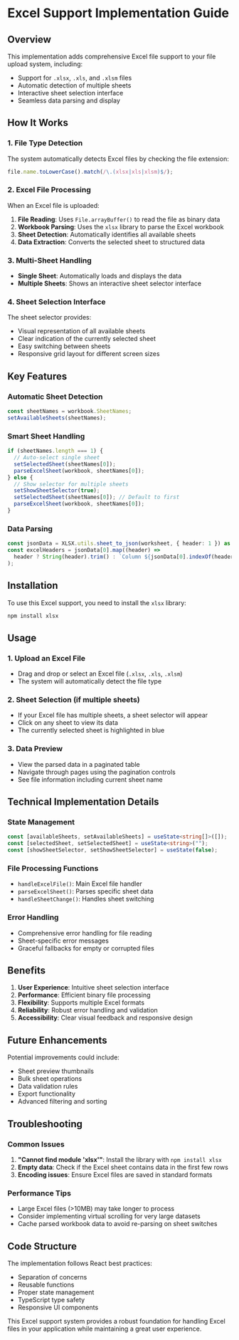 # Excel Support Implementation Guide

## Overview

This implementation adds comprehensive Excel file support to your file upload system, including:

- Support for `.xlsx`, `.xls`, and `.xlsm` files
- Automatic detection of multiple sheets
- Interactive sheet selection interface
- Seamless data parsing and display

## How It Works

### 1. File Type Detection

The system automatically detects Excel files by checking the file extension:

```typescript
file.name.toLowerCase().match(/\.(xlsx|xls|xlsm)$/);
```

### 2. Excel File Processing

When an Excel file is uploaded:

1. **File Reading**: Uses `File.arrayBuffer()` to read the file as binary data
2. **Workbook Parsing**: Uses the `xlsx` library to parse the Excel workbook
3. **Sheet Detection**: Automatically identifies all available sheets
4. **Data Extraction**: Converts the selected sheet to structured data

### 3. Multi-Sheet Handling

- **Single Sheet**: Automatically loads and displays the data
- **Multiple Sheets**: Shows an interactive sheet selector interface

### 4. Sheet Selection Interface

The sheet selector provides:

- Visual representation of all available sheets
- Clear indication of the currently selected sheet
- Easy switching between sheets
- Responsive grid layout for different screen sizes

## Key Features

### Automatic Sheet Detection

```typescript
const sheetNames = workbook.SheetNames;
setAvailableSheets(sheetNames);
```

### Smart Sheet Handling

```typescript
if (sheetNames.length === 1) {
  // Auto-select single sheet
  setSelectedSheet(sheetNames[0]);
  parseExcelSheet(workbook, sheetNames[0]);
} else {
  // Show selector for multiple sheets
  setShowSheetSelector(true);
  setSelectedSheet(sheetNames[0]); // Default to first
  parseExcelSheet(workbook, sheetNames[0]);
}
```

### Data Parsing

```typescript
const jsonData = XLSX.utils.sheet_to_json(worksheet, { header: 1 }) as any[][];
const excelHeaders = jsonData[0].map((header) =>
  header ? String(header).trim() : `Column ${jsonData[0].indexOf(header) + 1}`
);
```

## Installation

To use this Excel support, you need to install the `xlsx` library:

```bash
npm install xlsx
```

## Usage

### 1. Upload an Excel File

- Drag and drop or select an Excel file (`.xlsx`, `.xls`, `.xlsm`)
- The system will automatically detect the file type

### 2. Sheet Selection (if multiple sheets)

- If your Excel file has multiple sheets, a sheet selector will appear
- Click on any sheet to view its data
- The currently selected sheet is highlighted in blue

### 3. Data Preview

- View the parsed data in a paginated table
- Navigate through pages using the pagination controls
- See file information including current sheet name

## Technical Implementation Details

### State Management

```typescript
const [availableSheets, setAvailableSheets] = useState<string[]>([]);
const [selectedSheet, setSelectedSheet] = useState<string>("");
const [showSheetSelector, setShowSheetSelector] = useState(false);
```

### File Processing Functions

- `handleExcelFile()`: Main Excel file handler
- `parseExcelSheet()`: Parses specific sheet data
- `handleSheetChange()`: Handles sheet switching

### Error Handling

- Comprehensive error handling for file reading
- Sheet-specific error messages
- Graceful fallbacks for empty or corrupted files

## Benefits

1. **User Experience**: Intuitive sheet selection interface
2. **Performance**: Efficient binary file processing
3. **Flexibility**: Supports multiple Excel formats
4. **Reliability**: Robust error handling and validation
5. **Accessibility**: Clear visual feedback and responsive design

## Future Enhancements

Potential improvements could include:

- Sheet preview thumbnails
- Bulk sheet operations
- Data validation rules
- Export functionality
- Advanced filtering and sorting

## Troubleshooting

### Common Issues

1. **"Cannot find module 'xlsx'"**: Install the library with `npm install xlsx`
2. **Empty data**: Check if the Excel sheet contains data in the first few rows
3. **Encoding issues**: Ensure Excel files are saved in standard formats

### Performance Tips

- Large Excel files (>10MB) may take longer to process
- Consider implementing virtual scrolling for very large datasets
- Cache parsed workbook data to avoid re-parsing on sheet switches

## Code Structure

The implementation follows React best practices:

- Separation of concerns
- Reusable functions
- Proper state management
- TypeScript type safety
- Responsive UI components

This Excel support system provides a robust foundation for handling Excel files in your application while maintaining a great user experience.
